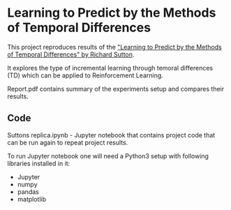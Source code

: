 # Learning to Predict by the Methods of Temporal Differences

This project reproduces results of the ["Learning to Predict by the Methods of Temporal Differences" by Richard Sutton](https://link.springer.com/article/10.1007/BF00115009).

It explores the type of incremental learning through temoral differences (TD) which can be applied to Reinforcement Learning.

Report.pdf contains summary of the experiments setup and compares their results.

## Code

Suttons replica.ipynb - Jupyter notebook that contains project code that can be run again to repeat project results.

To run Jupyter notebook one will need a Python3 setup with following libraries installed in it:  

- Jupyter
 - numpy
 - pandas
 - matplotlib


